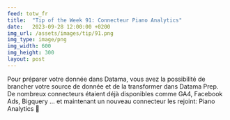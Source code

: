 ```yaml
---
feed: totw_fr
title:  "Tip of the Week 91: Connecteur Piano Analytics"
date:   2023-09-28 12:00:00 +0200
img_url: /assets/images/tip/91.png
img_type: image/png
img_width: 600
img_height: 300
layout: post
---
```



Pour préparer votre donnée dans Datama, vous avez la possibilité de brancher votre source de donnée et de la transformer dans Datama Prep.
De nombreux connecteurs étaient déjà disponibles comme GA4, Facebook Ads, Bigquery ... et maintenant un nouveau connecteur les rejoint: Piano Analytics 🤩
